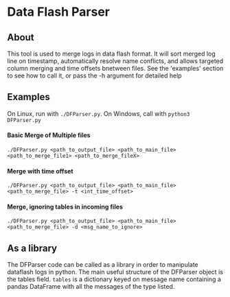 # Data Flash Parser
## About  
This tool is used to merge logs in data flash format. It will sort merged log line on timestamp, automatically resolve name conflicts, and allows targeted column merging and time offsets bnetween files. See the 'examples' section to see how to call it, or pass the -h argument for detailed help  

## Examples
On Linux, run with `./DFParser.py`. On Windows, call with `python3 DFParser.py`
#### Basic Merge of Multiple files
`./DFParser.py <path_to_output_file> <path_to_main_file> <path_to_merge_file1> <path_to_merge_fileX>`
#### Merge with time offset  
`./DFParser.py <path_to_output_file> <path_to_main_file> <path_to_merge_file> -t <int_time_offset>`
#### Merge, ignoring tables in incoming files  
`./DFParser.py <path_to_output_file> <path_to_main_file> <path_to_merge_file> -d <msg_name_to_ignore>`

## As a library
The DFParser code can be called as a library in order to manipulate dataflash logs in python. The main useful structure of the DFParser object is the tables field. `tables` is a dictionary keyed on message name containing a pandas DataFrame with all the messages of the type listed. 